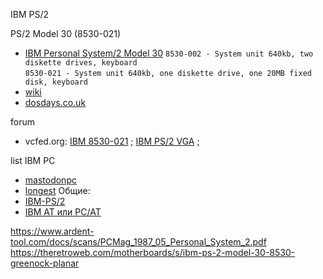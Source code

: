 IBM PS/2

PS/2 Model 30 (8530-021)
- [IBM Personal System/2 Model 30](http://ps-2.kev009.com/pcpartnerinfo/ctstips/7492.htm)
  `8530-002 - System unit 640kb, two diskette drives, keyboard`\
  `8530-021 - System unit 640kb, one diskette drive, one 20MB fixed disk, keyboard`
- [wiki](https://en.wikipedia.org/wiki/IBM_PS/2_Model_30)
- [dosdays.co.uk](https://www.dosdays.co.uk/computers/IBM%20PS2%20Model%2030/ibm_ps2_model_30.php)

forum
- vcfed.org: [IBM 8530-021](https://forum.vcfed.org/index.php?threads/ibm-model-8530-021-help.74601/) ; [IBM PS/2 VGA](https://forum.vcfed.org/index.php?threads/ibm-ps-2-vga-display-adapter.1243307/) ;

list IBM PC  
- [mastodonpc](https://mastodonpc.tripod.com/ibm/type.html)
- [longest](https://mastodonpc.tripod.com/ibm/longest.html)
Общие:
- [IBM-PS/2](https://en.wikipedia.org/wiki/IBM_PS/2)
- [IBM AT или PC/AT](https://en.wikipedia.org/wiki/IBM_Personal_Computer_AT)

 
https://www.ardent-tool.com/docs/scans/PCMag_1987_05_Personal_System_2.pdf
https://theretroweb.com/motherboards/s/ibm-ps-2-model-30-8530-greenock-planar

